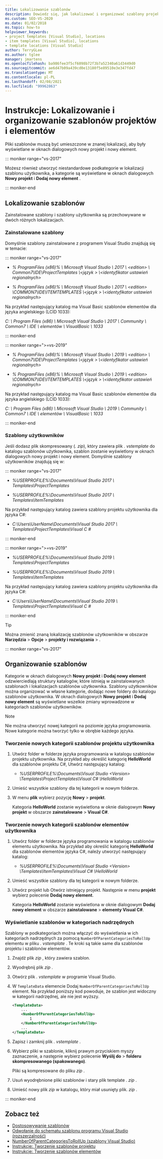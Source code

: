```yaml
---
title: Lokalizowanie szablonów
description: Dowiedz się, jak lokalizować i organizować szablony projektów i elementów.
ms.custom: SEO-VS-2020
ms.date: 01/02/2018
ms.topic: how-to
helpviewer_keywords:
- project templates [Visual Studio], locations
- item templates [Visual Studio], locations
- template locations [Visual Studio]
author: TerryGLee
ms.author: tglee
manager: jmartens
ms.openlocfilehash: ba986fee3f5cf6098b72f3b7a52340a61d3449d0
ms.sourcegitcommit: ae6d47b09a439cd0e13180f5e89510e3e347fd47
ms.translationtype: MT
ms.contentlocale: pl-PL
ms.lasthandoff: 02/08/2021
ms.locfileid: "99962863"
---
```

# <a name="how-to-locate-and-organize-project-and-item-templates"></a>Instrukcje: Lokalizowanie i organizowanie szablonów projektów i elementów

Pliki szablonów muszą być umieszczone w znanej lokalizacji, aby były wyświetlane w oknach dialogowych nowy projekt i nowy element.

::: moniker range="vs-2017"

Możesz również utworzyć niestandardowe podkategorie w lokalizacji szablonu użytkownika, a kategorie są wyświetlane w oknach dialogowych **Nowy projekt** i **Dodaj nowy element** .

::: moniker-end

## <a name="locate-templates"></a>Lokalizowanie szablonów

Zainstalowane szablony i szablony użytkownika są przechowywane w dwóch różnych lokalizacjach.

### <a name="installed-templates"></a>Zainstalowane szablony

Domyślnie szablony zainstalowane z programem Visual Studio znajdują się w temacie:

::: moniker range="vs-2017"

- *% ProgramFiles (x86)% \\ Microsoft Visual Studio \\ 2017 \\ \<edition> \\ Common7\IDE\ProjectTemplates \\<język \> \\<identyfikator ustawień regionalnych\>*

- *% ProgramFiles (x86)% \\ Microsoft Visual Studio \\ 2017 \\ \<edition> \COMMON7\IDE\ITEMTEMPLATES \\<język \> \\<identyfikator ustawień regionalnych\>*

Na przykład następujący katalog ma Visual Basic szablonów elementów dla języka angielskiego (LCID 1033):

*C: \\ Program Files (x86) \\ Microsoft Visual Studio \\ 2017 \\ Community \\ Common7 \\ IDE \\ elementów \\ VisualBasic \\ 1033*

::: moniker-end

::: moniker range=">=vs-2019"

- *% ProgramFiles (x86)% \\ Microsoft Visual Studio \\ 2019 \\ \<edition> \\ Common7\IDE\ProjectTemplates \\<język \> \\<identyfikator ustawień regionalnych\>*

- *% ProgramFiles (x86)% \\ Microsoft Visual Studio \\ 2019 \\ \<edition> \COMMON7\IDE\ITEMTEMPLATES \\<język \> \\<identyfikator ustawień regionalnych\>*

Na przykład następujący katalog ma Visual Basic szablonów elementów dla języka angielskiego (LCID 1033):

*C: \\ Program Files (x86) \\ Microsoft Visual Studio \\ 2019 \\ Community \\ Common7 \\ IDE \\ elementów \\ VisualBasic \\ 1033*

::: moniker-end

### <a name="user-templates"></a>Szablony użytkowników

Jeśli dodasz plik skompresowany (*. zip*), który zawiera plik *. vstemplate* do katalogu szablonów użytkownika, szablon zostanie wyświetlony w oknach dialogowych nowy projekt i nowy element. Domyślnie szablony użytkowników znajdują się w:

::: moniker range="vs-2017"

- *%USERPROFILE%\Documents\Visual Studio 2017 \ Templates\ProjectTemplates*

- *%USERPROFILE%\Documents\Visual Studio 2017 \ Templates\ItemTemplates*

Na przykład następujący katalog zawiera szablony projektu użytkownika dla języka C#:

- *C:\Users\UserName\Documents\Visual Studio 2017 \ Templates\ProjectTemplates\Visual C #*

::: moniker-end

::: moniker range=">=vs-2019"

- *%USERPROFILE%\Documents\Visual Studio 2019 \ Templates\ProjectTemplates*

- *%USERPROFILE%\Documents\Visual Studio 2019 \ Templates\ItemTemplates*

Na przykład następujący katalog zawiera szablony projektu użytkownika dla języka C#:

- *C:\Users\UserName\Documents\Visual Studio 2019 \ Templates\ProjectTemplates\Visual C #*

::: moniker-end

> [!TIP]
> Można zmienić znaną lokalizację szablonów użytkowników w obszarze **Narzędzia**  >  **Opcje**  >  **projekty i rozwiązania**  >  .

::: moniker range="vs-2017"

## <a name="organize-templates"></a>Organizowanie szablonów

Kategorie w oknach dialogowych **Nowy projekt** i **Dodaj nowy element** odzwierciedlają struktury katalogów, które istnieją w zainstalowanych szablonach i lokalizacjach szablonów użytkownika. Szablony użytkowników można organizować w własne kategorie, dodając nowe foldery do katalogu szablonów użytkownika. W oknach dialogowych **Nowy projekt** i **Dodaj nowy element** są wyświetlane wszelkie zmiany wprowadzone w kategoriach szablonów użytkowników.

> [!NOTE]
> Nie można utworzyć nowej kategorii na poziomie języka programowania. Nowe kategorie można tworzyć tylko w obrębie każdego języka.

### <a name="create-new-user-project-template-categories"></a>Tworzenie nowych kategorii szablonów projektu użytkownika

1. Utwórz folder w folderze języka programowania w katalogu szablonów projektu użytkownika. Na przykład aby określić kategorię **HelloWorld** dla szablonów projektu C#, Utwórz następujący katalog:

    - *\%USERPROFILE%\Documents\Visual Studio \<Version\> \Templates\ProjectTemplates\Visual C# \HelloWorld*

1. Umieść wszystkie szablony dla tej kategorii w nowym folderze.

1. W menu **plik** wybierz pozycję **Nowy** > **projekt**.

   Kategoria **HelloWorld** zostanie wyświetlona w oknie dialogowym **Nowy projekt** w obszarze **zainstalowane** > **Visual C#**.

### <a name="create-new-user-item-template-categories"></a>Tworzenie nowych kategorii szablonów elementów użytkownika

1. Utwórz folder w folderze języka programowania w katalogu szablonów elementu użytkownika. Na przykład aby określić kategorię **HelloWorld** dla szablonów elementów języka C#, należy utworzyć następujący katalog:

    - *\%USERPROFILE%\Documents\Visual Studio \<Version\> \Templates\ItemTemplates\Visual C# \HelloWorld*

1. Umieść wszystkie szablony dla tej kategorii w nowym folderze.

1. Utwórz projekt lub Otwórz istniejący projekt. Następnie w menu **projekt** wybierz polecenie **Dodaj nowy element**.

   Kategoria **HelloWorld** zostanie wyświetlona w oknie dialogowym **Dodaj nowy element** w obszarze **zainstalowane** > **elementy Visual C#**.

### <a name="display-templates-in-parent-categories"></a>Wyświetlanie szablonów w kategoriach nadrzędnych

Szablony w podkategoriach można włączyć do wyświetlania w ich kategoriach nadrzędnych za pomocą `NumberOfParentCategoriesToRollUp` elementu w pliku *. vstemplate* . Te kroki są takie same dla szablonów projektu i szablonów elementów.

1. Znajdź plik *zip* , który zawiera szablon.

1. Wyodrębnij plik *zip* .

1. Otwórz plik *. vstemplate* w programie Visual Studio.

1. W `TemplateData` elemencie Dodaj `NumberOfParentCategoriesToRollUp` element. Na przykład poniższy kod powoduje, że szablon jest widoczny w kategorii nadrzędnej, ale nie jest wyższy.

    ```xml
    <TemplateData>
        ...
        <NumberOfParentCategoriesToRollUp>
            1
        </NumberOfParentCategoriesToRollUp>
        ...
    </TemplateData>
    ```

1. Zapisz i zamknij plik *. vstemplate* .

1. Wybierz pliki w szablonie, kliknij prawym przyciskiem myszy zaznaczenie, a następnie wybierz polecenie **Wyślij do** > **folderu skompresowanego (spakowanego)**.

   Pliki są kompresowane do pliku *zip* .

1. Usuń wyodrębnione pliki szablonów i stary plik template *. zip* .

1. Umieść nowy plik *zip* w katalogu, który miał usunięty plik. *zip* .

::: moniker-end

## <a name="see-also"></a>Zobacz też

- [Dostosowywanie szablonów](../ide/customizing-project-and-item-templates.md)
- [Odwołanie do schematu szablonu programu Visual Studio (rozszerzalność)](../extensibility/visual-studio-template-schema-reference.md)
- [NumberOfParentCategoriesToRollUp (szablony Visual Studio)](../extensibility/numberofparentcategoriestorollup-visual-studio-templates.md)
- [Instrukcje: Tworzenie szablonów projektu](../ide/how-to-create-project-templates.md)
- [Instrukcje: Tworzenie szablonów elementów](../ide/how-to-create-item-templates.md)
